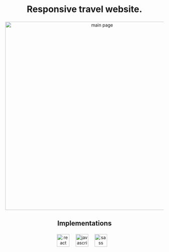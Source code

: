 <h1 align="Center">Responsive travel website.</h1>

###


<div align="center">
<img width="600" alt="main page" src="https://github.com/user-attachments/assets/ac3d18e6-dc76-4e58-92b8-1430dcd9d61e">

</div>

###

<h2 align="center">Implementations</h2>

###

<div align="center">
  <img src="https://cdn.jsdelivr.net/gh/devicons/devicon/icons/react/react-original.svg" height="40" alt="react logo"  />
  <img width="12" />
  <img src="https://cdn.jsdelivr.net/gh/devicons/devicon/icons/javascript/javascript-original.svg" height="40" alt="javascript logo"  />
  <img width="12" />
  <img src="https://cdn.jsdelivr.net/gh/devicons/devicon/icons/scss/sass.svg" height="40" alt="sass logo"  />
  <img width="12" />
</div>

###





